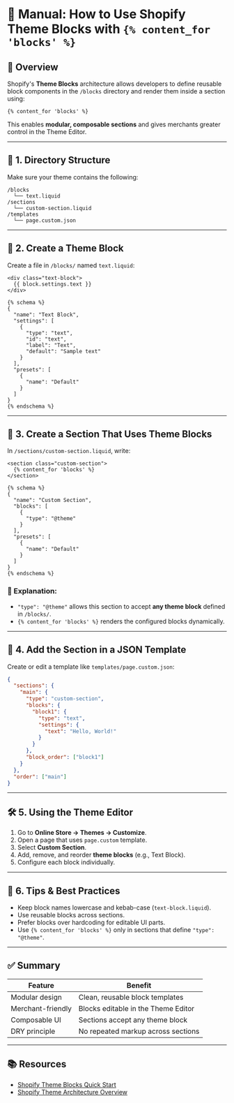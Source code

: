 # 🧩 Manual: How to Use Shopify Theme Blocks with `{% content_for 'blocks' %}`

## 📘 Overview

Shopify's **Theme Blocks** architecture allows developers to define reusable block components in the `/blocks` directory and render them inside a section using:

```liquid
{% content_for 'blocks' %}
```

This enables **modular, composable sections** and gives merchants greater control in the Theme Editor.

---

## 📁 1. Directory Structure

Make sure your theme contains the following:

```
/blocks
  └── text.liquid
/sections
  └── custom-section.liquid
/templates
  └── page.custom.json
```

---

## 🧱 2. Create a Theme Block

Create a file in `/blocks/` named `text.liquid`:

```liquid
<div class="text-block">
  {{ block.settings.text }}
</div>

{% schema %}
{
  "name": "Text Block",
  "settings": [
    {
      "type": "text",
      "id": "text",
      "label": "Text",
      "default": "Sample text"
    }
  ],
  "presets": [
    {
      "name": "Default"
    }
  ]
}
{% endschema %}
```

---

## 🧩 3. Create a Section That Uses Theme Blocks

In `/sections/custom-section.liquid`, write:

```liquid
<section class="custom-section">
  {% content_for 'blocks' %}
</section>

{% schema %}
{
  "name": "Custom Section",
  "blocks": [
    {
      "type": "@theme"
    }
  ],
  "presets": [
    {
      "name": "Default"
    }
  ]
}
{% endschema %}
```

### 🔸 Explanation:
- `"type": "@theme"` allows this section to accept **any theme block** defined in `/blocks/`.
- `{% content_for 'blocks' %}` renders the configured blocks dynamically.

---

## 📄 4. Add the Section in a JSON Template

Create or edit a template like `templates/page.custom.json`:

```json
{
  "sections": {
    "main": {
      "type": "custom-section",
      "blocks": {
        "block1": {
          "type": "text",
          "settings": {
            "text": "Hello, World!"
          }
        }
      },
      "block_order": ["block1"]
    }
  },
  "order": ["main"]
}
```

---

## 🛠 5. Using the Theme Editor

1. Go to **Online Store → Themes → Customize**.
2. Open a page that uses `page.custom` template.
3. Select **Custom Section**.
4. Add, remove, and reorder **theme blocks** (e.g., Text Block).
5. Configure each block individually.

---

## 🧪 6. Tips & Best Practices

- Keep block names lowercase and kebab-case (`text-block.liquid`).
- Use reusable blocks across sections.
- Prefer blocks over hardcoding for editable UI parts.
- Use `{% content_for 'blocks' %}` only in sections that define `"type": "@theme"`.

---

## ✅ Summary

| Feature           | Benefit                                |
|-------------------|-----------------------------------------|
| Modular design    | Clean, reusable block templates         |
| Merchant-friendly | Blocks editable in the Theme Editor     |
| Composable UI     | Sections accept any theme block         |
| DRY principle     | No repeated markup across sections      |

---

## 📚 Resources

- [Shopify Theme Blocks Quick Start](https://shopify.dev/docs/storefronts/themes/architecture/blocks/theme-blocks/quick-start?framework=liquid)
- [Shopify Theme Architecture Overview](https://shopify.dev/docs/storefronts/themes/architecture)
